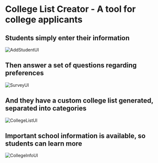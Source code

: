 # College List Creator - A tool for college applicants
## Students simply enter their information
![AddStudentUI](https://github.com/prangas/CollegeListCreator/assets/112739928/f79ca4f4-721d-447a-b70f-c4725474a357)
## Then answer a set of questions regarding preferences
![SurveyUI](https://github.com/prangas/CollegeListCreator/assets/112739928/746fc8d8-9efb-47a1-9c0c-e08cc3cc6d2f)
## And they have a custom college list generated, separated into categories
![CollegeListUI](https://github.com/prangas/CollegeListCreator/assets/112739928/7622fdf9-b2fd-4e58-b5e7-bc6f0d894155)
## Important school information is available, so students can learn more
![CollegeInfoUI](https://github.com/prangas/CollegeListCreator/assets/112739928/b1d2b28a-7c09-4ed0-b14d-1c25ec18b2d2)
